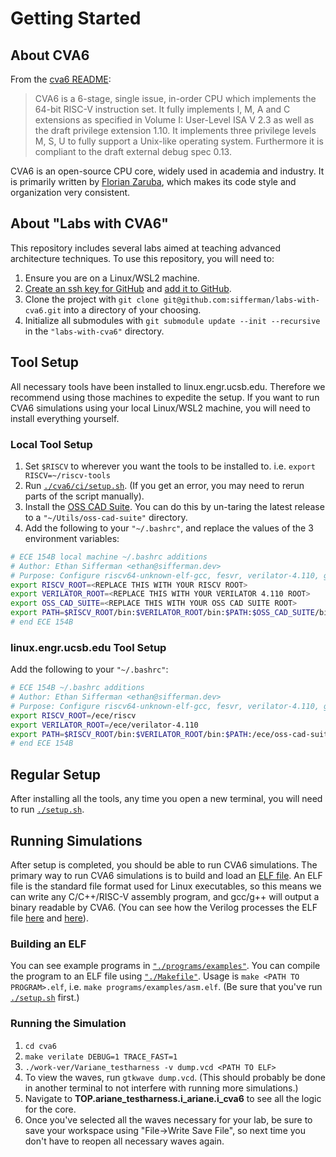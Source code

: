 
# Getting Started

## About CVA6

From the [cva6 README](https://github.com/openhwgroup/cva6#readme):

> CVA6 is a 6-stage, single issue, in-order CPU which implements the 64-bit RISC-V instruction set. It fully implements I, M, A and C extensions as specified in Volume I: User-Level ISA V 2.3 as well as the draft privilege extension 1.10. It implements three privilege levels M, S, U to fully support a Unix-like operating system. Furthermore it is compliant to the draft external debug spec 0.13.

CVA6 is an open-source CPU core, widely used in academia and industry. It is primarily written by [Florian Zaruba](https://github.com/zarubaf), which makes its code style and organization very consistent.

## About "Labs with CVA6"

This repository includes several labs aimed at teaching advanced architecture techniques. To use this repository, you will need to:

1. Ensure you are on a Linux/WSL2 machine.
2. [Create an ssh key for GitHub](https://docs.github.com/en/authentication/connecting-to-github-with-ssh/generating-a-new-ssh-key-and-adding-it-to-the-ssh-agent?platform=linux) and [add it to GitHub](https://docs.github.com/en/authentication/connecting-to-github-with-ssh/adding-a-new-ssh-key-to-your-github-account?platform=linux).
3. Clone the project with `git clone git@github.com:sifferman/labs-with-cva6.git` into a directory of your choosing.
4. Initialize all submodules with `git submodule update --init --recursive` in the `"labs-with-cva6"` directory.

## Tool Setup

All necessary tools have been installed to linux.engr.ucsb.edu. Therefore we recommend using those machines to expedite the setup. If you want to run CVA6 simulations using your local Linux/WSL2 machine, you will need to install everything yourself.

### Local Tool Setup

1. Set `$RISCV` to wherever you want the tools to be installed to. i.e. `export RISCV=~/riscv-tools`
2. Run [`./cva6/ci/setup.sh`](https://github.com/openhwgroup/cva6/blob/master/ci/setup.sh). (If you get an error, you may need to rerun parts of the script manually).
3. Install the [OSS CAD Suite](https://github.com/YosysHQ/oss-cad-suite-build). You can do this by un-taring the latest release to a `"~/Utils/oss-cad-suite"` directory.
4. Add the following to your `"~/.bashrc"`, and replace the values of the 3 environment variables:

```bash
# ECE 154B local machine ~/.bashrc additions
# Author: Ethan Sifferman <ethan@sifferman.dev>
# Purpose: Configure riscv64-unknown-elf-gcc, fesvr, verilator-4.110, gtkwave
export RISCV_ROOT=<REPLACE THIS WITH YOUR RISCV ROOT>
export VERILATOR_ROOT=<REPLACE THIS WITH YOUR VERILATOR 4.110 ROOT>
export OSS_CAD_SUITE=<REPLACE THIS WITH YOUR OSS CAD SUITE ROOT>
export PATH=$RISCV_ROOT/bin:$VERILATOR_ROOT/bin:$PATH:$OSS_CAD_SUITE/bin
# end ECE 154B
```

### linux.engr.ucsb.edu Tool Setup

Add the following to your `"~/.bashrc"`:

```bash
# ECE 154B ~/.bashrc additions
# Author: Ethan Sifferman <ethan@sifferman.dev>
# Purpose: Configure riscv64-unknown-elf-gcc, fesvr, verilator-4.110, gtkwave
export RISCV_ROOT=/ece/riscv
export VERILATOR_ROOT=/ece/verilator-4.110
export PATH=$RISCV_ROOT/bin:$VERILATOR_ROOT/bin:$PATH:/ece/oss-cad-suite/bin
# end ECE 154B
```

## Regular Setup

After installing all the tools, any time you open a new terminal, you will need to run [`./setup.sh`](https://github.com/openhwgroup/cva6/blob/master/ci/setup.sh).

## Running Simulations

After setup is completed, you should be able to run CVA6 simulations. The primary way to run CVA6 simulations is to build and load an [ELF file](https://en.wikipedia.org/wiki/Executable_and_Linkable_Format). An ELF file is the standard file format used for Linux executables, so this means we can write any C/C++/RISC-V assembly program, and gcc/g++ will output a binary readable by CVA6. (You can see how the Verilog processes the ELF file [here](https://github.com/openhwgroup/cva6/blob/909d85a56cc5ace65765a63d7ed56b7ac2026f99/corev_apu/tb/ariane_tb.sv#L132-L152) and [here](https://github.com/openhwgroup/cva6/blob/e7dd85d4f9de4e3b236af92ced59a775b96ecee8/corev_apu/tb/dpi/elfloader.cc)).

### Building an ELF

You can see example programs in [`"./programs/examples"`](https://github.com/sifferman/labs-with-cva6/blob/main/programs/examples). You can compile the program to an ELF file using [`"./Makefile"`](https://github.com/sifferman/labs-with-cva6/blob/main/Makefile). Usage is `make <PATH TO PROGRAM>.elf`, i.e. `make programs/examples/asm.elf`. (Be sure that you've run [`./setup.sh`](https://github.com/openhwgroup/cva6/blob/master/ci/setup.sh) first.)

### Running the Simulation

1. `cd cva6`
2. `make verilate DEBUG=1 TRACE_FAST=1`
3. `./work-ver/Variane_testharness -v dump.vcd <PATH TO ELF>`
4. To view the waves, run `gtkwave dump.vcd`. (This should probably be done in another terminal to not interfere with running more simulations.)
5. Navigate to **TOP.ariane_testharness.i_ariane.i_cva6** to see all the logic for the core.
6. Once you've selected all the waves necessary for your lab, be sure to save your workspace using "File->Write Save File", so next time you don't have to reopen all necessary waves again.
